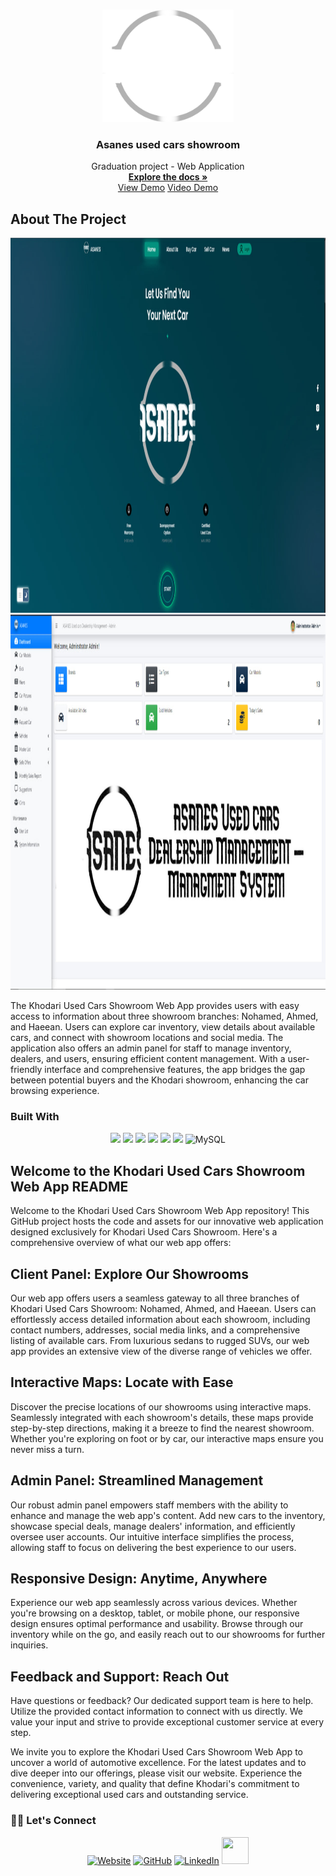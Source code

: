 <!-- Improved compatibility of back to top link: See: https://github.com/othneildrew/Best-README-Template/pull/73 -->
<a name="readme-top"></a>
<!--
*** Thanks for checking out the Best-README-Template. If you have a suggestion
*** that would make this better, please fork the repo and create a pull request
*** or simply open an issue with the tag "enhancement".
*** Don't forget to give the project a star!
*** Thanks again! Now go create something AMAZING! :D
-->

<!-- PROJECT LOGO -->
<br />
<div align="center">
  <a href="https://github.com/asanes19">
    <img src="Readme/whitelogo.png" alt="Logo" width="210" height="180">
  </a>

  <h3 align="center">Asanes used cars showroom</h3>

  <p align="center">
Graduation project - Web Application
    <br />
    <a href="https://github.com/asanes19/GraduationProject"><strong>Explore the docs »</strong></a>
    <br />
    <a href="http://asanes.epizy.com/">View Demo</a>
    <a href="https://dreamy-fox-1e6c6c.netlify.app/">Video Demo</a>
  </p>
</div>

<!-- ABOUT THE PROJECT -->
## About The Project

<p align="center">
  <a href="https://github.com/asanes19">
    <img src="Readme/clint.jpg" alt="Clint" width="1000" height="600">
    <img src="Readme/admin.jpg" alt="Admin" width="1000" height="600">
  </a>
</p>

The Khodari Used Cars Showroom Web App provides users with easy access to information about three showroom branches: Nohamed, Ahmed, and Haeean. Users can explore car inventory, view details about available cars, and connect with showroom locations and social media. The application also offers an admin panel for staff to manage inventory, dealers, and users, ensuring efficient content management. With a user-friendly interface and comprehensive features, the app bridges the gap between potential buyers and the Khodari showroom, enhancing the car browsing experience.



### Built With

<p align="center" style="cursor: pointer;">
<img src="https://img.shields.io/badge/javascript%20-%23323330.svg?&style=for-the-badge&logo=javascript&logoColor=%23F7DF1E">
<img src="https://img.shields.io/badge/html5%20-%23E34F26.svg?&style=for-the-badge&logo=html5&logoColor=white">
<img src="https://img.shields.io/badge/css3%20-%231572B6.svg?&style=for-the-badge&logo=css3&logoColor=white">
  <img src="https://img.shields.io/static/v1?style=for-the-badge&message=PHP&color=777BB4&logo=PHP&logoColor=FFFFFF&label=">
  <img src="https://img.shields.io/badge/bootstrap%20-%23563D7C.svg?&style=for-the-badge&logo=bootstrap&logoColor=white">
<img src="https://img.shields.io/static/v1?style=for-the-badge&amp;message=SwiperJS&amp;color=6332F6&amp;logo=Swiper&amp;logoColor=FFFFFF&amp;label=">
<img alt="MySQL" src="https://img.shields.io/badge/MySQL-%2300f.svg?style=for-the-badge&logo=MySQL&logoColor=white">

## Welcome to the Khodari Used Cars Showroom Web App README

Welcome to the Khodari Used Cars Showroom Web App repository! This GitHub project hosts the code and assets for our innovative web application designed exclusively for Khodari Used Cars Showroom. Here's a comprehensive overview of what our web app offers:

## Client Panel: Explore Our Showrooms
Our web app offers users a seamless gateway to all three branches of Khodari Used Cars Showroom: Nohamed, Ahmed, and Haeean. Users can effortlessly access detailed information about each showroom, including contact numbers, addresses, social media links, and a comprehensive listing of available cars. From luxurious sedans to rugged SUVs, our web app provides an extensive view of the diverse range of vehicles we offer.

## Interactive Maps: Locate with Ease
Discover the precise locations of our showrooms using interactive maps. Seamlessly integrated with each showroom's details, these maps provide step-by-step directions, making it a breeze to find the nearest showroom. Whether you're exploring on foot or by car, our interactive maps ensure you never miss a turn.

## Admin Panel: Streamlined Management
Our robust admin panel empowers staff members with the ability to enhance and manage the web app's content. Add new cars to the inventory, showcase special deals, manage dealers' information, and efficiently oversee user accounts. Our intuitive interface simplifies the process, allowing staff to focus on delivering the best experience to our users.

## Responsive Design: Anytime, Anywhere
Experience our web app seamlessly across various devices. Whether you're browsing on a desktop, tablet, or mobile phone, our responsive design ensures optimal performance and usability. Browse through our inventory while on the go, and easily reach out to our showrooms for further inquiries.

## Feedback and Support: Reach Out
Have questions or feedback? Our dedicated support team is here to help. Utilize the provided contact information to connect with us directly. We value your input and strive to provide exceptional customer service at every step.

We invite you to explore the Khodari Used Cars Showroom Web App to uncover a world of automotive excellence. For the latest updates and to dive deeper into our offerings, please visit our website. Experience the convenience, variety, and quality that define Khodari's commitment to delivering exceptional used cars and outstanding service.






 

<h3> 🙋‍♀️ Let's Connect </h3>
<p  align="center">
<a href="https://animated-dodol-f567aa.netlify.app/"><img src="https://img.icons8.com/bubbles/50/000000/web.png" alt="Website"/></a>
<a href="https://github.com/asanes19"><img src="https://img.icons8.com/bubbles/50/000000/github.png" alt="GitHub"/></a>
<a href="https://www.linkedin.com/in/abdelrahmansherif1930/"><img src="https://img.icons8.com/bubbles/50/000000/linkedin.png" alt="LinkedIn"/></a>
<a href="https://twitter.com/ASANES19"><img src="https://www.cdnlogo.com/logos/t/96/twitter-icon.svg" width='43px' height='43px' padding='5px'></a>
</p>



